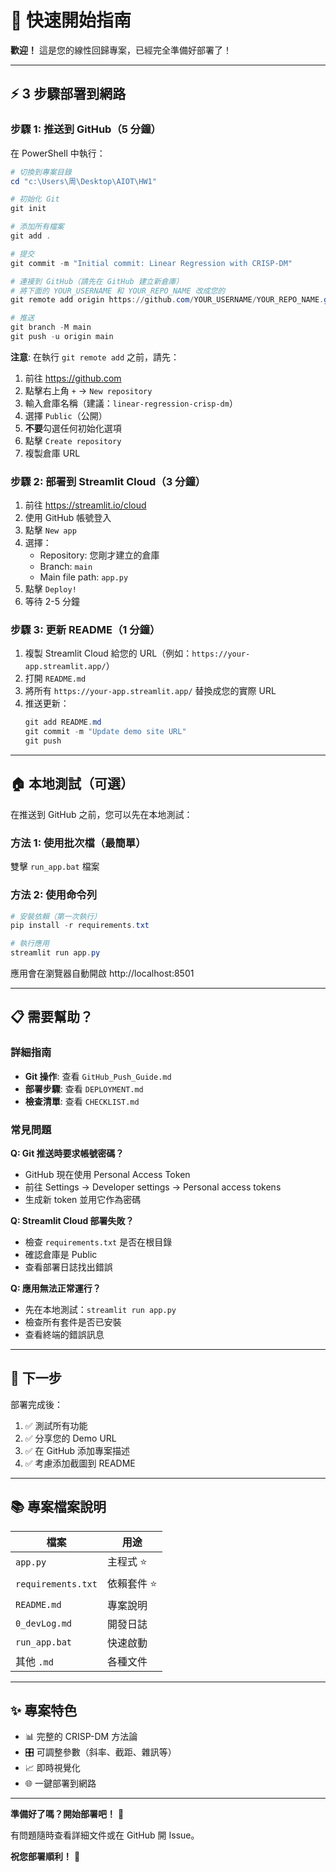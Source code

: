 # 🚀 快速開始指南

**歡迎！** 這是您的線性回歸專案，已經完全準備好部署了！

---

## ⚡ 3 步驟部署到網路

### 步驟 1: 推送到 GitHub（5 分鐘）

在 PowerShell 中執行：

```powershell
# 切換到專案目錄
cd "c:\Users\周\Desktop\AIOT\HW1"

# 初始化 Git
git init

# 添加所有檔案
git add .

# 提交
git commit -m "Initial commit: Linear Regression with CRISP-DM"

# 連接到 GitHub（請先在 GitHub 建立新倉庫）
# 將下面的 YOUR_USERNAME 和 YOUR_REPO_NAME 改成您的
git remote add origin https://github.com/YOUR_USERNAME/YOUR_REPO_NAME.git

# 推送
git branch -M main
git push -u origin main
```

**注意**: 在執行 `git remote add` 之前，請先：
1. 前往 https://github.com
2. 點擊右上角 `+` → `New repository`
3. 輸入倉庫名稱（建議：`linear-regression-crisp-dm`）
4. 選擇 `Public`（公開）
5. **不要**勾選任何初始化選項
6. 點擊 `Create repository`
7. 複製倉庫 URL

### 步驟 2: 部署到 Streamlit Cloud（3 分鐘）

1. 前往 https://streamlit.io/cloud
2. 使用 GitHub 帳號登入
3. 點擊 `New app`
4. 選擇：
   - Repository: 您剛才建立的倉庫
   - Branch: `main`
   - Main file path: `app.py`
5. 點擊 `Deploy!`
6. 等待 2-5 分鐘

### 步驟 3: 更新 README（1 分鐘）

1. 複製 Streamlit Cloud 給您的 URL（例如：`https://your-app.streamlit.app/`）
2. 打開 `README.md`
3. 將所有 `https://your-app.streamlit.app/` 替換成您的實際 URL
4. 推送更新：
   ```powershell
   git add README.md
   git commit -m "Update demo site URL"
   git push
   ```

---

## 🏠 本地測試（可選）

在推送到 GitHub 之前，您可以先在本地測試：

### 方法 1: 使用批次檔（最簡單）
雙擊 `run_app.bat` 檔案

### 方法 2: 使用命令列
```powershell
# 安裝依賴（第一次執行）
pip install -r requirements.txt

# 執行應用
streamlit run app.py
```

應用會在瀏覽器自動開啟 http://localhost:8501

---

## 📋 需要幫助？

### 詳細指南
- **Git 操作**: 查看 `GitHub_Push_Guide.md`
- **部署步驟**: 查看 `DEPLOYMENT.md`
- **檢查清單**: 查看 `CHECKLIST.md`

### 常見問題

**Q: Git 推送時要求帳號密碼？**
- GitHub 現在使用 Personal Access Token
- 前往 Settings → Developer settings → Personal access tokens
- 生成新 token 並用它作為密碼

**Q: Streamlit Cloud 部署失敗？**
- 檢查 `requirements.txt` 是否在根目錄
- 確認倉庫是 Public
- 查看部署日誌找出錯誤

**Q: 應用無法正常運行？**
- 先在本地測試：`streamlit run app.py`
- 檢查所有套件是否已安裝
- 查看終端的錯誤訊息

---

## 🎯 下一步

部署完成後：

1. ✅ 測試所有功能
2. ✅ 分享您的 Demo URL
3. ✅ 在 GitHub 添加專案描述
4. ✅ 考慮添加截圖到 README

---

## 📚 專案檔案說明

| 檔案 | 用途 |
|------|------|
| `app.py` | 主程式 ⭐ |
| `requirements.txt` | 依賴套件 ⭐ |
| `README.md` | 專案說明 |
| `0_devLog.md` | 開發日誌 |
| `run_app.bat` | 快速啟動 |
| 其他 `.md` | 各種文件 |

---

## ✨ 專案特色

- 📊 完整的 CRISP-DM 方法論
- 🎛️ 可調整參數（斜率、截距、雜訊等）
- 📈 即時視覺化
- 🌐 一鍵部署到網路

---

**準備好了嗎？開始部署吧！** 🚀

有問題隨時查看詳細文件或在 GitHub 開 Issue。

**祝您部署順利！** 🎉
